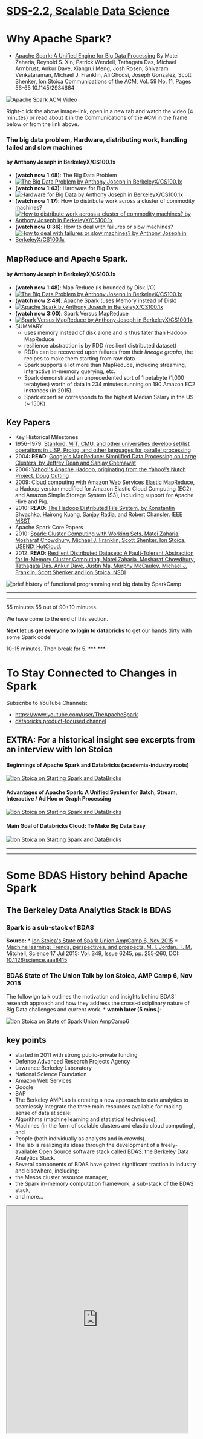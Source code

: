 [SDS-2.2, Scalable Data Science](https://lamastex.github.io/scalable-data-science/sds/2/2/)
===========================================================================================

Why Apache Spark?
=================

-   [Apache Spark: A Unified Engine for Big Data Processing](https://cacm.acm.org/magazines/2016/11/209116-apache-spark/fulltext) By Matei Zaharia, Reynold S. Xin, Patrick Wendell, Tathagata Das, Michael Armbrust, Ankur Dave, Xiangrui Meng, Josh Rosen, Shivaram Venkataraman, Michael J. Franklin, Ali Ghodsi, Joseph Gonzalez, Scott Shenker, Ion Stoica Communications of the ACM, Vol. 59 No. 11, Pages 56-65 10.1145/2934664

[![Apache Spark ACM Video](https://i.vimeocdn.com/video/597494216_640.jpg)](https://player.vimeo.com/video/185645796)

Right-click the above image-link, open in a new tab and watch the video (4 minutes) or read about it in the Communications of the ACM in the frame below or from the link above.

### The big data problem, Hardware, distributing work, handling failed and slow machines

#### by Anthony Joseph in BerkeleyX/CS100.1x

-   **(watch now 1:48)**: The Big Data Problem
-   [![The Big Data Problem by Anthony Joseph in BerkeleyX/CS100.1x](http://img.youtube.com/vi/0JdJe5iehhw/0.jpg)](https://www.youtube.com/watch?v=0JdJe5iehhw&modestbranding=1&start=1)
-   **(watch now 1:43)**: Hardware for Big Data
-   [![Hardware for Big Data by Anthony Joseph in BerkeleyX/CS100.1x](http://img.youtube.com/vi/KmIIMdsXGzc/0.jpg)](https://www.youtube.com/watch?v=KmIIMdsXGzc&rel=0&autoplay=1&modestbranding=1&start=1)
-   **(watch now 1:17)**: How to distribute work across a cluster of commodity machines?
-   [![How to distribute work across a cluster of commodity machines? by Anthony Joseph in BerkeleyX/CS100.1x](http://img.youtube.com/vi/Euk1v3VtNcM/0.jpg)](https://www.youtube.com/watch?v=Euk1v3VtNcM&rel=0&autoplay=1&modestbranding=1&start=1)
-   **(watch now 0:36)**: How to deal with failures or slow machines?
-   [![How to deal with failures or slow machines? by Anthony Joseph in BerkeleyX/CS100.1x](http://img.youtube.com/vi/NaHNsPEK3KA/0.jpg)](https://www.youtube.com/watch?v=NaHNsPEK3KA&rel=0&autoplay=1&modestbranding=1&start=1)

MapReduce and Apache Spark.
---------------------------

#### by Anthony Joseph in BerkeleyX/CS100.1x

-   **(watch now 1:48)**: Map Reduce (is bounded by Disk I/O)
-   [![The Big Data Problem by Anthony Joseph in BerkeleyX/CS100.1x](http://img.youtube.com/vi/NqG_hYAKjYk/0.jpg)](https://www.youtube.com/watch?v=NqG_hYAKjYk&rel=0&autoplay=1&modestbranding=1&start=1)
-   **(watch now 2:49)**: Apache Spark (uses Memory instead of Disk)
-   [![Apache Spark by Anthony Joseph in BerkeleyX/CS100.1x](http://img.youtube.com/vi/vat5Jki1lbI/0.jpg)](https://www.youtube.com/watch?v=vat5Jki1lbI&rel=0&autoplay=1&modestbranding=1&start=1)
-   **(watch now 3:00)**: Spark Versus MapReduce
-   [![Spark Versus MapReduce by Anthony Joseph in BerkeleyX/CS100.1x](http://img.youtube.com/vi/Ddq3Gua2QFg/0.jpg)](https://www.youtube.com/watch?v=Ddq3Gua2QFg&rel=0&autoplay=1&modestbranding=1&start=1)
-   SUMMARY
    -   uses memory instead of disk alone and is thus fater than Hadoop MapReduce
    -   resilience abstraction is by RDD (resilient distributed dataset)
    -   RDDs can be recovered upon failures from their *lineage graphs*, the recipes to make them starting from raw data
    -   Spark supports a lot more than MapReduce, including streaming, interactive in-memory querying, etc.
    -   Spark demonstrated an unprecedented sort of 1 petabyte (1,000 terabytes) worth of data in 234 minutes running on 190 Amazon EC2 instances (in 2015).
    -   Spark expertise corresponds to the highest Median Salary in the US (~ 150K)

Key Papers
----------

-   Key Historical Milestones
-   1956-1979: [Stanford, MIT, CMU, and other universities develop set/list operations in LISP, Prolog, and other languages for parallel processing](http://www-formal.stanford.edu/jmc/history/lisp/lisp.html)
-   2004: **READ**: [Google's MapReduce: Simplified Data Processing on Large Clusters, by Jeffrey Dean and Sanjay Ghemawat](http://research.google.com/archive/mapreduce.html)
-   2006: [Yahoo!'s Apache Hadoop, originating from the Yahoo!’s Nutch Project, Doug Cutting](http://developer.yahoo.com/hadoop/)
-   2009: [Cloud computing with Amazon Web Services Elastic MapReduce](http://aws.amazon.com/elasticmapreduce/), a Hadoop version modified for Amazon Elastic Cloud Computing (EC2) and Amazon Simple Storage System (S3), including support for Apache Hive and Pig.
-   2010: **READ**: [The Hadoop Distributed File System, by Konstantin Shvachko, Hairong Kuang, Sanjay Radia, and Robert Chansler. IEEE MSST](http://dx.doi.org/10.1109/MSST.2010.5496972)
-   Apache Spark Core Papers
    </h1>
-   2010: [Spark: Cluster Computing with Working Sets, Matei Zaharia, Mosharaf Chowdhury, Michael J. Franklin, Scott Shenker, Ion Stoica. USENIX HotCloud](http://people.csail.mit.edu/matei/papers/2010/hotcloud_spark.pdf).
-   2012: **READ**: [Resilient Distributed Datasets: A Fault-Tolerant Abstraction for In-Memory Cluster Computing, Matei Zaharia, Mosharaf Chowdhury, Tathagata Das, Ankur Dave, Justin Ma, Murphy McCauley, Michael J. Franklin, Scott Shenker and Ion Stoica. NSDI](http://usenix.org/system/files/conference/nsdi12/nsdi12-final138.pdf)

![brief history of functional programming and big data by SparkCamp](https://raw.githubusercontent.com/raazesh-sainudiin/scalable-data-science/master/images/week1/dbTrImg_BriefHistoryFuncProgBigData700x.png)

------------------------------------------------------------------------

------------------------------------------------------------------------

55 minutes 55 out of 90+10 minutes.

We have come to the end of this section.

**Next let us get everyone to login to databricks** to get our hands dirty with some Spark code!

10-15 minutes. Then break for 5. *** ***

To Stay Connected to Changes in Spark
=====================================

Subscribe to YouTube Channels:

-   <https://www.youtube.com/user/TheApacheSpark>
-   [databricks product-focused channel](https://www.youtube.com/channel/UC3q8O3Bh2Le8Rj1-Q-_UUbA)

EXTRA: For a historical insight see excerpts from an interview with Ion Stoica
------------------------------------------------------------------------------

#### Beginnings of Apache Spark and Databricks (academia-industry roots)

[![Ion Stoica on Starting Spark and DataBricks](http://img.youtube.com/vi/bHH8sG-F9tg/0.jpg)](https://www.youtube.com/watch?v=bHH8sG-F9tg&rel=0&autoplay=1&modestbranding=1&start=231&end=365)

#### Advantages of Apache Spark: A Unified System for Batch, Stream, Interactive / Ad Hoc or Graph Processing

[![Ion Stoica on Starting Spark and DataBricks](http://img.youtube.com/vi/bHH8sG-F9tg/0.jpg)](https://www.youtube.com/watch?v=bHH8sG-F9tg&rel=0&autoplay=1&modestbranding=1&start=458&end=726)

#### Main Goal of Databricks Cloud: To Make Big Data Easy

[![Ion Stoica on Starting Spark and DataBricks](http://img.youtube.com/vi/bHH8sG-F9tg/0.jpg)](https://www.youtube.com/watch?v=bHH8sG-F9tg&rel=0&autoplay=1&modestbranding=1&start=890&end=985)

------------------------------------------------------------------------

------------------------------------------------------------------------

Some BDAS History behind Apache Spark
=====================================

The Berkeley Data Analytics Stack is BDAS
-----------------------------------------

### Spark is a sub-stack of BDAS

**Source:** \* [Ion Stoica's State of Spark Union AmpCamp 6, Nov 2015](https://www.slideshare.net/secret/9ON8EEAlVKP3Sl) \* [Machine learning: Trends, perspectives, and prospects, M. I. Jordan, T. M. Mitchell, Science 17 Jul 2015: Vol. 349, Issue 6245, pp. 255-260, DOI: 10.1126/science.aaa8415](http://science.sciencemag.org/content/349/6245/255.full-text.pdf+html)

### BDAS State of The Union Talk by Ion Stoica, AMP Camp 6, Nov 2015

The followign talk outlines the motivation and insights behind BDAS' research approach and how they address the cross-disciplinary nature of Big Data challenges and current work. \* **watch later (5 mins.):**

[![Ion Stoica on State of Spark Union AmpCamp6](https://github.com/raazesh-sainudiin/scalable-data-science/raw/master/images/week1/stateofthebdasunionAmpCamp6Stoica-5_YTCover.png)](https://www.youtube.com/watch?v=s7kj9XzRBQk&start=91&end=386)

key points
----------

-   started in 2011 with strong public-private funding
-   Defense Advanced Research Projects Agency
-   Lawrance Berkeley Laboratory
-   National Science Foundation
-   Amazon Web Services
-   Google
-   SAP
-   The Berkeley AMPLab is creating a new approach to data analytics to seamlessly integrate the three main resources available for making sense of data at scale:
-   Algorithms (machine learning and statistical techniques),
-   Machines (in the form of scalable clusters and elastic cloud computing), and
-   People (both individually as analysts and in crowds).
-   The lab is realizing its ideas through the development of a freely-available Open Source software stack called BDAS: the Berkeley Data Analytics Stack.
-   Several components of BDAS have gained significant traction in industry and elsewhere, including:
-   the Mesos cluster resource manager,
-   the Spark in-memory computation framework, a sub-stack of the BDAS stack,
-   and more...

<iframe 
 src="https://cacm.acm.org/magazines/2016/11/209116-apache-spark/fulltext"
 width="95%" height="600">
  <p>
    <a href="http://spark.apache.org/docs/latest/index.html">
      Fallback link for browsers that, unlikely, don't support frames
    </a>
  </p>
</iframe>
